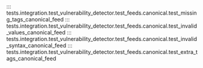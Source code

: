 ::: tests.integration.test_vulnerability_detector.test_feeds.canonical.test_missing_tags_canonical_feed
::: tests.integration.test_vulnerability_detector.test_feeds.canonical.test_invalid_values_canonical_feed
::: tests.integration.test_vulnerability_detector.test_feeds.canonical.test_invalid_syntax_canonical_feed
::: tests.integration.test_vulnerability_detector.test_feeds.canonical.test_extra_tags_canonical_feed